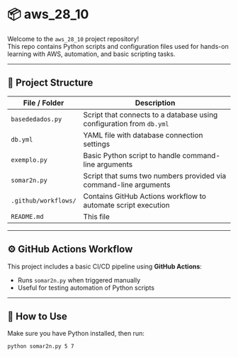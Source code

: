 # 📦 aws_28_10

Welcome to the `aws_28_10` project repository!  
This repo contains Python scripts and configuration files used for hands-on learning with AWS, automation, and basic scripting tasks.

---

## 📁 Project Structure

| File / Folder       | Description                                                                 |
|---------------------|-----------------------------------------------------------------------------|
| `basededados.py`     | Script that connects to a database using configuration from `db.yml`        |
| `db.yml`             | YAML file with database connection settings                                 |
| `exemplo.py`         | Basic Python script to handle command-line arguments                        |
| `somar2n.py`         | Script that sums two numbers provided via command-line arguments            |
| `.github/workflows/` | Contains GitHub Actions workflow to automate script execution               |
| `README.md`          | This file                                                                   |

---

## ⚙️ GitHub Actions Workflow

This project includes a basic CI/CD pipeline using **GitHub Actions**:
- Runs `somar2n.py` when triggered manually
- Useful for testing automation of Python scripts

---

## 🚀 How to Use

Make sure you have Python installed, then run:

```bash
python somar2n.py 5 7
